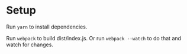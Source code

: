 # Setup

Run `yarn` to install dependencies.

Run `webpack` to build dist/index.js. Or run `webpack --watch` to do that and watch for changes.
